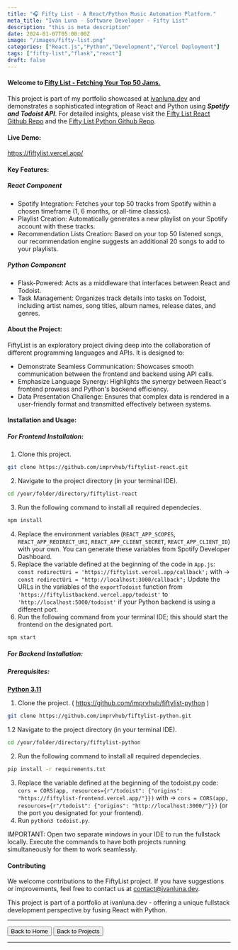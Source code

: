 ```yaml
---
title: "🎧 Fifty List - A React/Python Music Automation Platform."
meta_title: "Iván Luna - Software Developer - Fifty List"
description: "this is meta description"
date: 2024-01-07T05:00:00Z
image: "/images/fifty-list.png"
categories: ["React.js","Python","Development","Vercel Deployment"]
tags: ["fifty-list","flask","react"]
draft: false
---
```


#### Welcome to [Fifty List - Fetching Your Top 50 Jams.](https://fiftylist.vercel.app/)

This project is part of my portfolio showcased at [ivanluna.dev](https://ivanluna.dev) and demonstrates a sophisticated integration of React and Python using **_Spotify and Todoist API_**. For detailed insights, please visit the [Fifty List React Github Repo](https://github.com/imprvhub/fiftylist-react/) and the [Fifty List Python Github Repo](https://github.com/imprvhub/fiftylist-python/).

#### Live Demo:
https://fiftylist.vercel.app/

#### Key Features:

##### React Component
- Spotify Integration: Fetches your top 50 tracks from Spotify within a chosen timeframe (1, 6 months, or all-time classics).
- Playlist Creation: Automatically generates a new playlist on your Spotify account with these tracks.
- Recommendation Lists Creation: Based on your top 50 listened songs, our recommendation engine suggests an additional 20 songs to add to your playlists.

##### Python Component
- Flask-Powered: Acts as a middleware that interfaces between React and Todoist.
- Task Management: Organizes track details into tasks on Todoist, including artist names, song titles, album names, release dates, and genres.

#### About the Project:

FiftyList is an exploratory project diving deep into the collaboration of different programming languages and APIs. It is designed to:
- Demonstrate Seamless Communication: Showcases smooth communication between the frontend and backend using API calls.
- Emphasize Language Synergy: Highlights the synergy between React's frontend prowess and Python's backend efficiency.
- Data Presentation Challenge: Ensures that complex data is rendered in a user-friendly format and transmitted effectively between systems.

#### Installation and Usage:

##### For Frontend Installation:
1. Clone this project.
 ```bash
git clone https://github.com/imprvhub/fiftylist-react.git
```
2. Navigate to the project directory (in your terminal IDE).
```bash
cd /your/folder/directory/fiftylist-react
```
3. Run the following command to install all required dependecies.
```bash
npm install
```
4. Replace the environment variables (`REACT_APP_SCOPES`, `REACT_APP_REDIRECT_URI`, `REACT_APP_CLIENT_SECRET`, `REACT_APP_CLIENT_ID`) with your own. You can generate these variables from Spotify Developer Dashboard.
5. Replace the variable defined at the beginning of the code in `App.js`:
   `const redirectUri = 'https://fiftylist.vercel.app/callback';` with -> `const redirectUri = "http://localhost:3000/callback";`
   Update the URLs in the variables of the `exportTodoist` function from `'https://fiftylistbackend.vercel.app/todoist'` to `'http://localhost:5000/todoist'` if your Python backend is using a different 
   port.
6. Run the following command from your terminal IDE; this should start the frontend on the designated port. 
```bash
npm start
```

##### For Backend Installation:
##### Prerequisites:
[**Python 3.11**](https://www.python.org/downloads/release/python-3110/)

1. Clone the project. ( https://github.com/imprvhub/fiftylist-python )
 ```bash
git clone https://github.com/imprvhub/fiftylist-python.git
```

1.2 Navigate to the project directory (in your terminal IDE).
```bash
cd /your/folder/directory/fiftylist-python
```
2. Run the following command to install all required dependecies.
```bash
pip install -r requirements.txt
```
3. Replace the variable defined at the beginning of the todoist.py code: `cors = CORS(app, resources={r"/todoist": {"origins": "https://fiftylist-frontend.vercel.app/"}})` with ->  `cors = CORS(app, resources={r"/todoist": {"origins": "http://localhost:3000/"}})` (or the port you designated for your frontend).
4. Run `python3 todoist.py`.
   
IMPORTANT: Open two separate windows in your IDE to run the fullstack locally. Execute the commands to have both projects running simultaneously for them to work seamlessly.

#### Contributing

We welcome contributions to the FiftyList project. If you have suggestions or improvements, feel free to contact us at contact@ivanluna.dev.

This project is part of a portfolio at ivanluna.dev - offering a unique fullstack development perspective by fusing React with Python.


---
<div class="flex justify-between">
      <button class="btn btn-primary" onclick="window.location.href='/';">Back to Home</button>
      <button class="btn btn-primary" onclick="window.location.href='/projects';">Back to Projects</button>     
</div>

---
